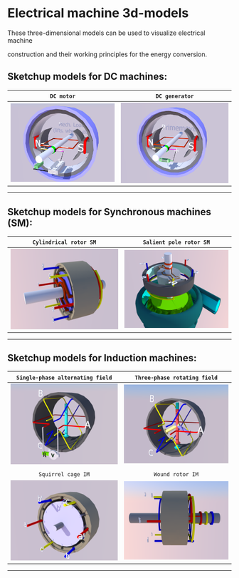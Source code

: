 # Electrical machine 3d-models

These three-dimensional models can be used to visualize electrical machine 

construction and their working principles for the energy conversion.

## Sketchup models for DC machines:

| `DC motor`| `DC generator`           |
| :-------------: |:-------------:|
| <img src="DC_machines\DC_motor.png" width="300">      | <img src="DC_machines\DC_gen.png" width="300"> |

****

## Sketchup models for Synchronous machines (SM):

| `Cylindrical rotor SM`| `Salient pole rotor SM`           |
| :-------------: |:-------------:|
| <img src="Synchronous_machine\Round_rotor_SG.png" width="300">      | <img src="Synchronous_machine\Salient_pole_SG.png" width="300"> |

****

## Sketchup models for Induction machines:

| `Single-phase alternating field`| `Three-phase rotating field`       |
| :-------------: |:-------------:|
| <img src="Induction_machines\1ph_field.png" width="300">      | <img src="Induction_machines\3ph_rotating_field.png" width="300"> |
|     |       |
| `Squirrel cage IM`| `Wound rotor IM`       |
| <img src="Induction_machines\SCage_IM.png" width="300">      | <img src="Induction_machines\WoundRotor_IM.png" width="300"> |

****




